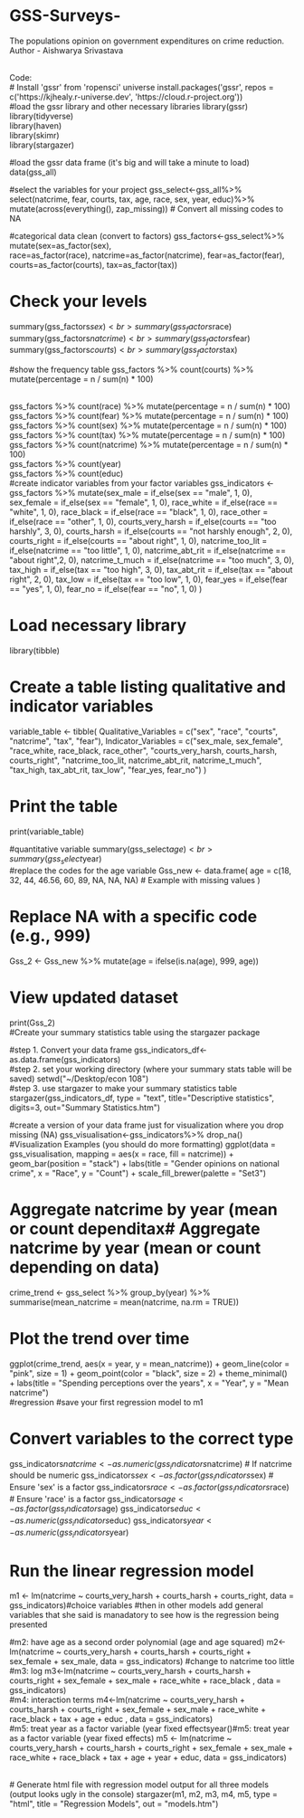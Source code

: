 # GSS-Surveys-
The populations opinion on government expenditures on crime reduction. 
<br>
Author - Aishwarya Srivastava 

<br>
Code: 
<br>
# Install 'gssr' from 'ropensci' universe
install.packages('gssr', repos =
                   c('https://kjhealy.r-universe.dev', 'https://cloud.r-project.org'))

<br>
#load the gssr library and other necessary libraries
library(gssr) 
<br>
library(tidyverse)
<br>
library(haven)
<br>
library(skimr)
<br>
library(stargazer)

#load the gssr data frame (it's big and will take a minute to load)
data(gss_all)
<br>

#select the variables for your project
gss_select<-gss_all%>%
  select(natcrime, fear, courts, tax, age, race, sex, year, educ)%>%             
  mutate(across(everything(), zap_missing)) # Convert all missing codes to NA
<br>

#categorical data clean (convert to factors)
gss_factors<-gss_select%>%
  mutate(sex=as_factor(sex),                
         race=as_factor(race),
         natcrime=as_factor(natcrime),
         fear=as_factor(fear),
         courts=as_factor(courts),
         tax=as_factor(tax))
<br>
# Check your levels
summary(gss_factors$sex)
<br>
summary(gss_factors$race)
<br>
summary(gss_factors$natcrime)
<br>
summary(gss_factors$fear)
<br>
summary(gss_factors$courts)
<br>
summary(gss_factors$tax)
<br>

#show the frequency table 
gss_factors %>%
  count(courts) %>%
  mutate(percentage = n / sum(n) * 100)

<br>
gss_factors %>%
  count(race) %>%
  mutate(percentage = n / sum(n) * 100)
<br>
gss_factors %>%
  count(fear) %>%
  mutate(percentage = n / sum(n) * 100)
<br>
gss_factors %>%
  count(sex) %>%
  mutate(percentage = n / sum(n) * 100)
<br>
gss_factors %>%
  count(tax) %>%
  mutate(percentage = n / sum(n) * 100)
<br>
gss_factors %>%
  count(natcrime) %>%
  mutate(percentage = n / sum(n) * 100)
<br>
gss_factors %>%
  count(year)
<br>
gss_factors %>%
  count(educ)
<br>
#create indicator variables from your factor variables
gss_indicators <- gss_factors %>%
  mutate(sex_male = if_else(sex == "male", 1, 0),  
         sex_female = if_else(sex == "female", 1, 0),
         race_white = if_else(race == "white", 1, 0),
         race_black = if_else(race == "black", 1, 0),
         race_other = if_else(race == "other", 1, 0),
         courts_very_harsh = if_else(courts == "too harshly", 3, 0),
         courts_harsh = if_else(courts == "not harshly enough", 2, 0),
         courts_right = if_else(courts == "about right", 1, 0),
         natcrime_too_lit = if_else(natcrime == "too little", 1, 0),
         natcrime_abt_rit = if_else(natcrime == "about right",2, 0), 
         natcrime_t_much = if_else(natcrime == "too much", 3, 0), 
         tax_high = if_else(tax == "too high", 3, 0),
         tax_abt_rit = if_else(tax == "about right", 2, 0),
         tax_low = if_else(tax == "too low", 1, 0),
         fear_yes = if_else(fear == "yes", 1, 0),
         fear_no = if_else(fear == "no", 1, 0)
  )
<br>

# Load necessary library
library(tibble)
<br>
# Create a table listing qualitative and indicator variables
variable_table <- tibble(
  Qualitative_Variables = c("sex", "race", "courts", "natcrime", "tax", "fear"),
  Indicator_Variables = c("sex_male, sex_female",
                          "race_white, race_black, race_other",
                          "courts_very_harsh, courts_harsh, courts_right",
                          "natcrime_too_lit, natcrime_abt_rit, natcrime_t_much",
                          "tax_high, tax_abt_rit, tax_low",
                          "fear_yes, fear_no")
)
<br>
# Print the table
print(variable_table)

#quantitative variable 
summary(gss_select$age)
<br>
summary(gss_select$year)
<br>
#replace the codes for the age variable 
Gss_new <- data.frame(
  age = c(18, 32, 44, 46.56, 60, 89, NA, NA, NA)  # Example with missing values
)
<br>
# Replace NA with a specific code (e.g., 999)
Gss_2 <- Gss_new %>%
  mutate(age = ifelse(is.na(age), 999, age))
<br>
# View updated dataset
print(Gss_2)
<br>
#Create your summary statistics table using the stargazer package

#step 1. Convert your data frame 
gss_indicators_df<-as.data.frame(gss_indicators) 
<br>
#step 2. set your working directory (where your summary stats table will be saved)
setwd("~/Desktop/econ 108")
<br>
#step 3. use stargazer to make your summary statistics table
stargazer(gss_indicators_df, type = "text", title="Descriptive statistics", digits=3, out="Summary Statistics.htm")
<br>


#create a version of your data frame just for visualization where you drop missing (NA)
gss_visualisation<-gss_indicators%>%
  drop_na() 
<br>
#Visualization Examples (you should do more formatting)
ggplot(data = gss_visualisation, mapping = aes(x = race, fill = natcrime)) +
  geom_bar(position = "stack") +
  labs(title = "Gender opinions on national crime",
       x = "Race",
       y = "Count") +
  scale_fill_brewer(palette = "Set3")
<br>

# Aggregate natcrime by year (mean or count dependitax# Aggregate natcrime by year (mean or count depending on data)
crime_trend <- gss_select %>%
  group_by(year) %>%
  summarise(mean_natcrime = mean(natcrime, na.rm = TRUE))
<br>
# Plot the trend over time
ggplot(crime_trend, aes(x = year, y = mean_natcrime)) +
  geom_line(color = "pink", size = 1) +
  geom_point(color = "black", size = 2) +
  theme_minimal() +
  labs(title = "Spending perceptions over the years",
       x = "Year",
       y = "Mean natcrime")
<br>
#regression 
#save your first regression model to m1
# Convert variables to the correct type
gss_indicators$natcrime <- as.numeric(gss_indicators$natcrime)  # If natcrime should be numeric
gss_indicators$sex <- as.factor(gss_indicators$sex)  # Ensure 'sex' is a factor
gss_indicators$race <- as.factor(gss_indicators$race)  # Ensure 'race' is a factor
gss_indicators$age <- as.factor(gss_indicators$age)
gss_indicators$educ <- as.numeric(gss_indicators$educ)
gss_indicators$year <- as.numeric(gss_indicators$year)
<br>
# Run the linear regression model
m1 <- lm(natcrime ~ courts_very_harsh + courts_harsh + courts_right, data = gss_indicators)#choice variables 
#then in other models add general variables that she said is manadatory to see how is the regression being presented 

#m2: have age as a second order polynomial (age and age squared)
m2<-lm(natcrime ~ courts_very_harsh + courts_harsh + courts_right + sex_female + sex_male, data = gss_indicators)
#change to natcrime too little
<br>
#m3: log 
m3<-lm(natcrime ~ courts_very_harsh + courts_harsh + courts_right + sex_female + sex_male + race_white + race_black , data = gss_indicators)
<br>
#m4: interaction terms
m4<-lm(natcrime ~ courts_very_harsh + courts_harsh + courts_right + sex_female + sex_male + race_white + race_black + tax + age + educ , data = gss_indicators)
<br>
#m5: treat year as a factor variable (year fixed effectsyear()#m5: treat year as a factor variable (year fixed effects)
m5 <- lm(natcrime ~ courts_very_harsh + courts_harsh + courts_right + 
           sex_female + sex_male + race_white + race_black + 
           tax + age + year + educ, data = gss_indicators)

<br>
# Generate html file with regression model output for all three models (output looks ugly in the console)
stargazer(m1, m2, m3, m4, m5, type = "html", title = "Regression Models",
          out = "models.htm")










